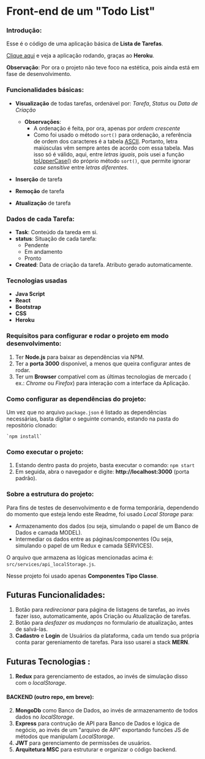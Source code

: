 # Front-end de um "Todo List"

### Introdução:

Esse é o código de uma aplicação básica de **Lista de Tarefas**.

[Clique aqui](https://becauro-todo-list.herokuapp.com/) e veja a aplicação rodando, graças ao **Heroku**.

**Observação**: Por ora o projeto não teve foco na estética, pois ainda está em fase de desenvolvimento.

### Funcionalidades básicas:

* **Visualização** de todas tarefas, ordenável por: _Tarefa_, _Status_ ou _Data de Criação_
  * **Observações**:
    * A ordenação é feita, por ora, apenas por _ordem crescente_
    * Como foi usado o método `sort()` para ordenação, a referência de ordem dos caracteres é a tabela [ASCII](https://en.wikipedia.org/wiki/ASCII#Printable_characters). Portanto, letra maiúsculas vêm sempre antes de acordo com essa tabela. Mas isso só é válido, aqui, entre _letras iguais_, pois usei a função [toUpperCase()](https://developer.mozilla.org/en-US/docs/Web/JavaScript/Reference/Global_Objects/Array/sort) do próprio método `sort()`, que permite ignorar _case sensitive_ entre _letras diferentes_.

* **Inserção** de tarefa
* **Remoção** de tarefa
* **Atualização** de tarefa

### Dados de cada Tarefa:
* **Task**: Conteúdo da tareda em si.
* **status**: Situação de cada tarefa:
  * Pendente 
  * Em andamento
  * Pronto
* **Created**: Data de criação da tarefa. Atributo gerado automaticamente.

### Tecnologias usadas

* **Java Script**
* **React**
* **Bootstrap**
* **CSS**
* **Heroku**

### Requisitos para configurar e rodar o projeto em modo desenvolvimento:

1. Ter **Node.js** para baixar as dependências via NPM.
2. Ter a **porta 3000** disponível, a menos que queira configurar antes de rodar.
3. Ter um **Browser** compatível com as últimas tecnologias de mercado ( ex.: _Chrome_ ou _Firefox_) para interação com a interface da Aplicação.

### Como configurar as dependências do projeto:

Um vez que no arquivo `package.json` é listado as dependências necessárias, basta digitar o seguinte comando, estando na pasta do repositório clonado:

    `npm install`

### Como executar o projeto:

1. Estando dentro pasta do projeto, basta executar o comando: `npm start`
2. Em seguida, abra o navegador e digite: **http://localhost:3000** (porta padrão).

### Sobre a estrutura do projeto:

Para fins de testes de desenvolvimento e de forma temporária, dependendo do momento que esteja lendo este Readme, foi usado _Local Storage_ para:

* Armazenamento dos dados (ou seja, simulando o papel de um Banco de Dados e camada MODEL).
* Intermediar os dados entre as páginas/componentes (Ou seja, simulando o papel de um Redux e camada SERVICES).

O arquivo que armazena as lógicas mencionadas acima é: `src/services/api_localStorage.js`.

Nesse projeto foi usado apenas **Componentes Tipo Classe**.


## Futuras Funcionalidades:

1. Botão para _redirecionar_ para página de listagens de tarefas, ao invés fazer isso, automaticamente, após Criação ou Atualização de tarefas.
2. Botão para _desfazer as mudanças_ no formulario de atualização, antes de salvá-las.
3. **Cadastro** e **Login** de Usuários da plataforma, cada um tendo sua própria conta parar gereniamento de tarefas. Para isso usarei a stack **MERN**.

## Futuras Tecnologias :

1. **Redux** para gerenciamento de estados, ao invés de simulação disso com o _localStorage_.

#### BACKEND (outro repo, em breve):

2. **MongoDb** como Banco de Dados, ao invés de armazenamento de todos dados no _localStorage_.
3. **Express** para contrução de API para Banco de Dados e lógica de negócio, ao invés de um "arquivo de API" exportando funcões JS de métodos que manipulam _LocalStorage_. 
5. **JWT** para gerenciamento de permissões de usuários.
6. **Arquitetura MSC** para estruturar e organizar o código backend.
